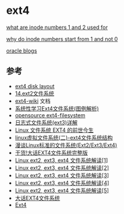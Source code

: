 
# ext4

[what are inode numbers 1 and 2 used for](https://stackoverflow.com/questions/24613454/what-are-inode-numbers-1-and-2-used-for)

[why do inode numbers start from 1 and not 0](https://stackoverflow.com/questions/2099121/why-do-inode-numbers-start-from-1-and-not-0/2109363#2109363)

[oracle blogs](https://blogs.oracle.com/linux/post/understanding-ext4-disk-layout-part-2)

## 参考

- [ext4 disk layout](https://ext4.wiki.kernel.org/index.php/Ext4_Disk_Layout)
- [14.ext2文件系统](https://www.bilibili.com/video/BV1V84y1A7or/)
- [ext4-wiki](https://ext4.wiki.kernel.org/index.php/Main_Page) 文档
- [系统性学习Ext4文件系统(图例解析)](https://zhuanlan.zhihu.com/p/476377123)
- [opensource ext4-filesystem](https://opensource.com/article/18/4/ext4-filesystem)
- [日志式文件系统(ext3)详解](https://www.cnblogs.com/yuanqiangfei/p/16932969.html)
- [Linux 文件系统 EXT4 的前世今生](https://www.oschina.net/translate/introduction-ext4-filesystem)
- [linux虚拟文件系统(二)-ext4文件系统结构](https://blog.csdn.net/sinat_22338935/article/details/119270371)
- [漫谈Linux标准的文件系统(Ext2/Ext3/Ext4)](https://www.cnblogs.com/justmine/p/9128730.html)
- [干货!大话EXT4文件系统完整版](https://cloud.tencent.com/developer/article/1551286)
- [Linux ext2, ext3, ext4 文件系统解读[1]](https://blog.csdn.net/qwertyupoiuytr/article/details/70305582)
- [Linux ext2, ext3, ext4 文件系统解读[2]](https://blog.csdn.net/qwertyupoiuytr/article/details/70471623)
- [Linux ext2, ext3, ext4 文件系统解读[3]](https://blog.csdn.net/qwertyupoiuytr/article/details/70554469)
- [Linux ext2, ext3, ext4 文件系统解读[4]](https://blog.csdn.net/qwertyupoiuytr/article/details/70833690)
- [Linux ext2, ext3, ext4 文件系统解读[5]](https://blog.csdn.net/qwertyupoiuytr/article/details/70880547)
- [大话EXT4文件系统](http://www.ssdfans.com/?p=8136)
- [Ext4](https://en.wikipedia.org/wiki/Ext4)